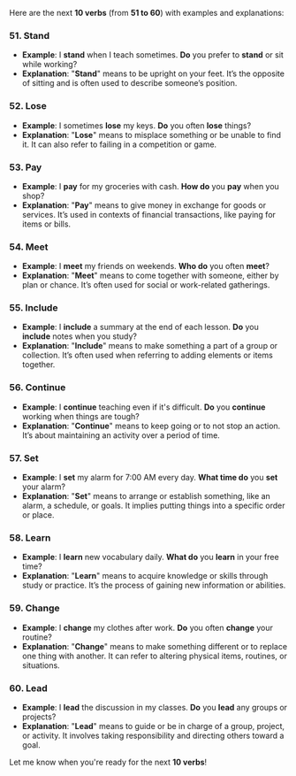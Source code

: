 Here are the next **10 verbs** (from **51 to 60**) with examples and explanations:

### 51. **Stand**
   - **Example**: I **stand** when I teach sometimes. **Do** you prefer to **stand** or sit while working?
   - **Explanation**: "**Stand**" means to be upright on your feet. It’s the opposite of sitting and is often used to describe someone’s position.

### 52. **Lose**
   - **Example**: I sometimes **lose** my keys. **Do** you often **lose** things?
   - **Explanation**: "**Lose**" means to misplace something or be unable to find it. It can also refer to failing in a competition or game.

### 53. **Pay**
   - **Example**: I **pay** for my groceries with cash. **How do** you **pay** when you shop?
   - **Explanation**: "**Pay**" means to give money in exchange for goods or services. It’s used in contexts of financial transactions, like paying for items or bills.

### 54. **Meet**
   - **Example**: I **meet** my friends on weekends. **Who do** you often **meet**?
   - **Explanation**: "**Meet**" means to come together with someone, either by plan or chance. It’s often used for social or work-related gatherings.

### 55. **Include**
   - **Example**: I **include** a summary at the end of each lesson. **Do** you **include** notes when you study?
   - **Explanation**: "**Include**" means to make something a part of a group or collection. It’s often used when referring to adding elements or items together.

### 56. **Continue**
   - **Example**: I **continue** teaching even if it's difficult. **Do** you **continue** working when things are tough?
   - **Explanation**: "**Continue**" means to keep going or to not stop an action. It’s about maintaining an activity over a period of time.

### 57. **Set**
   - **Example**: I **set** my alarm for 7:00 AM every day. **What time do** you **set** your alarm?
   - **Explanation**: "**Set**" means to arrange or establish something, like an alarm, a schedule, or goals. It implies putting things into a specific order or place.

### 58. **Learn**
   - **Example**: I **learn** new vocabulary daily. **What do** you **learn** in your free time?
   - **Explanation**: "**Learn**" means to acquire knowledge or skills through study or practice. It’s the process of gaining new information or abilities.

### 59. **Change**
   - **Example**: I **change** my clothes after work. **Do** you often **change** your routine?
   - **Explanation**: "**Change**" means to make something different or to replace one thing with another. It can refer to altering physical items, routines, or situations.

### 60. **Lead**
   - **Example**: I **lead** the discussion in my classes. **Do** you **lead** any groups or projects?
   - **Explanation**: "**Lead**" means to guide or be in charge of a group, project, or activity. It involves taking responsibility and directing others toward a goal.

Let me know when you're ready for the next **10 verbs**!